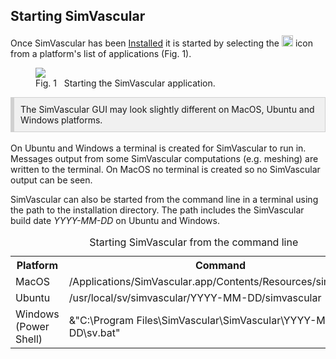 <h2 id="tutorial_starting_simvascular"> Starting SimVascular </h2>

Once SimVascular has been <a href="https://github.com/SimVascular/SimVascular/wiki/wiki_for_users">Installed</a> it is started
by selecting the <img src="quickguide/tutorial/images/sv-start-icon.png" width="18" height="18"> icon from a
platform's list of applications (Fig. 1).

<figure>
  <img class="svImg svImgLg"  src="quickguide/tutorial/images/sv-start.png">
  <figcaption class="svCaption"> Fig. 1 &nbsp Starting the SimVascular application. </figcaption>
</figure>

<div style="background-color: #F0F0F0; padding: 10px; border: 1px solid #d0d0d0; border-left: 6px solid #d0d0d0">
The SimVascular GUI may look slightly different on MacOS, Ubuntu and Windows platforms.
</div>

<br>
On Ubuntu and Windows a terminal is created for SimVascular to run in. Messages output from some SimVascular computations 
(e.g. meshing) are written to the terminal. On MacOS no terminal is created so no SimVascular output can be seen.

SimVascular can also be started from the command line in a terminal using the path to the installation directory. The path
includes the SimVascular build date <i>YYYY-MM-DD</i> on Ubuntu and Windows.

<table class="table table-bordered" style="width:100%">
  <caption> Starting SimVascular from the command line</caption>
  <tr>
    <th> Platform </th>
    <th> Command </th>
  </tr>

  <tr>
    <td> MacOS </td>
    <td> /Applications/SimVascular.app/Contents/Resources/simvascular </td>
  </tr>

  <tr>
    <td> Ubuntu </td>
    <td> /usr/local/sv/simvascular/YYYY-MM-DD/simvascular </td>
  </tr>

  <tr>
    <td> Windows (Power Shell) </td>
    <td> &"C:\Program Files\SimVascular\SimVascular\YYYY-MM-DD\sv.bat" </td>
  </tr>

</table>

